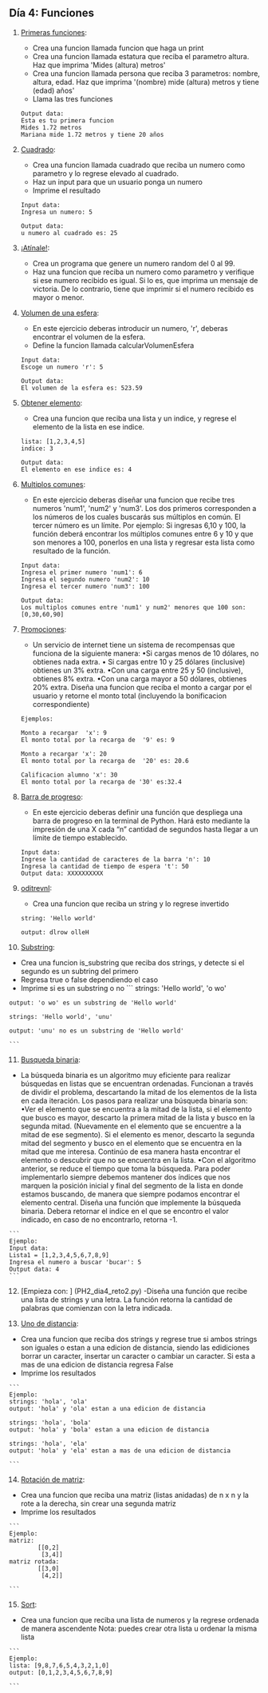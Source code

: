 ## Día 4: Funciones

1. [Primeras funciones](PH2_dia4_facil_1.py):
   - Crea una funcion llamada funcion que haga un print
   - Crea una funcion llamada estatura que reciba el parametro altura. Haz que imprima 'Mides (altura) metros'
   - Crea una funcion llamada persona que reciba 3 parametros: nombre, altura, edad. Haz que imprima '(nombre) mide (altura) metros y tiene (edad) años'
   - Llama las tres funciones

    ```
    Output data:
    Esta es tu primera funcion
    Mides 1.72 metros
    Mariana mide 1.72 metros y tiene 20 años

    ```
2. [Cuadrado](PH2_dia4_facil_2.py):
   - Crea una funcion llamada cuadrado que reciba un numero como parametro y lo regrese elevado al cuadrado.
   - Haz un input para que un usuario ponga un numero
   - Imprime el resultado

    ```
    Input data:
    Ingresa un numero: 5

    Output data:
    u numero al cuadrado es: 25

    ```
3. [¡Atínale!](PH2_dia4_facil_3.py):
   - Crea un programa que genere un numero random del 0 al 99.
   - Haz una funcion que reciba un numero como parametro y verifique si ese numero recibido es igual. Si lo es, que imprima un mensaje de victoria. De lo contrario, tiene que imprimir si el numero recibido es mayor o menor.
  
4. [Volumen de una esfera](PH2_dia4_facil_4.py):
   - En este ejercicio deberas introducir un numero, 'r', deberas encontrar el volumen de la esfera. 
   - Define la funcion llamada calcularVolumenEsfera

    ```
    Input data:
    Escoge un numero 'r': 5

    Output data:
    El volumen de la esfera es: 523.59

    ```
5. [Obtener elemento](PH2_dia4_facil_5.py):
   - Crea una funcion que reciba una lista y un indice, y regrese el elemento de la lista en ese indice.

    ```
    lista: [1,2,3,4,5]
    indice: 3

    Output data:
    El elemento en ese indice es: 4
    ```
6. [Multiplos comunes](PH2_dia4_intermedio_1.py):
   
      
   - En este ejercicio deberas diseñar una funcion que recibe tres numeros 'num1', 'num2' y 'num3'. Los dos primeros corresponden a los números de los cuales buscarás sus múltiplos en común. El tercer número es un límite. Por ejemplo: Si ingresas 6,10 y 100, la función deberá encontrar los múltiplos comunes entre 6 y 10 y que son menores a 100, ponerlos en una lista y regresar esta lista como resultado de la función.  
  
    ```
    Input data:
    Ingresa el primer numero 'num1': 6
    Ingresa el segundo numero 'num2': 10
    Ingresa el tercer numero 'num3': 100

    Output data:
    Los multiplos comunes entre 'num1' y num2' menores que 100 son: [0,30,60,90]
    ```

7. [Promociones](PH2_dia4_intermedio_2.py): 
   
      - Un servicio de internet tiene un sistema de recompensas que funciona de la siguiente manera: 
     •Si cargas menos de 10 dólares, no obtienes nada extra. 
     • Si cargas entre 10 y 25 dólares (inclusive) obtienes un 3% extra.
     •Con una carga entre 25 y 50 (inclusive), obtienes 8% extra.
     •Con una carga mayor a 50 dólares, obtienes 20% extra. 
    Diseña una funcion que reciba el monto a cargar por el usuario y retorne el monto total (incluyendo la     bonificacion correspondiente)
    ```
    Ejemplos:

    Monto a recargar  'x': 9
    El monto total por la recarga de  '9' es: 9 

    Monto a recargar 'x': 20
    El monto total por la recarga de  '20' es: 20.6 

    Calificacion alumno 'x': 30  
    El monto total por la recarga de '30' es:32.4
    ```

8. [Barra de progreso](PH2_dia4_intermedio_3.py):
   - En este ejercicio deberas definir una función que despliega una barra de progreso en la terminal de Python. 
   Hará esto mediante la impresión de una X cada “n” cantidad de segundos hasta llegar a un límite de tiempo establecido. 
    ```
    Input data:
    Ingrese la cantidad de caracteres de la barra 'n': 10
    Ingresa la cantidad de tiempo de espera 't': 50 
    Output data: XXXXXXXXXX

    ```
9. [oditrevnI](PH2_dia4_intermedio_4.py):
   - Crea una funcion que reciba un string y lo regrese invertido
    ```
    string: 'Hello world'
    
    output: dlrow olleH

    ```
10. [Substring](PH2_dia4_intermedio_4.py):
   - Crea una funcion is_substring que reciba dos strings, y detecte si el segundo es un subtring del primero
   - Regresa true o false dependiendo el caso
   - Imprime si es un substring o no
    ```
    strings: 'Hello world', 'o wo'
    
    output: 'o wo' es un substring de 'Hello world'

    strings: 'Hello world', 'unu'
    
    output: 'unu' no es un substring de 'Hello world'

    ```
11. [Busqueda binaria](PH2_dia4_reto_1.py):
   - La búsqueda binaria es un algoritmo muy eficiente para realizar búsquedas en listas que se encuentran ordenadas. Funcionan a través de dividir el problema, descartando la mitad de los elementos de la lista en cada iteración. Los pasos para realizar una búsqueda binaria son:
    •Ver el elemento que se encuentra a la mitad de la lista, si el elemento que busco es mayor, descarto la primera mitad de la lista y busco en la segunda mitad. (Nuevamente en el elemento que se encuentre a la mitad de ese segmento). 
Si el elemento es menor, descarto la segunda mitad del segmento y busco en el elemento que se encuentra en la mitad que me interesa. Continúo de esa manera hasta encontrar el elemento o descubrir que no se encuentra en la lista. 
    •Con el algoritmo anterior, se reduce el tiempo que toma la búsqueda. Para poder implementarlo siempre debemos mantener dos índices que nos marquen la posición inicial y final del segmento de la lista en donde estamos buscando, de manera que siempre podamos encontrar el elemento central. 
    Diseña una función que implemente la búsqueda binaria. Debera retornar el indice en el que se encontro el valor indicado, en caso de no encontrarlo, retorna -1.

    ```
    Ejemplo:
    Input data:
    Lista1 = [1,2,3,4,5,6,7,8,9]
    Ingresa el numero a buscar 'bucar': 5
    Output data: 4
    ```

12. [Empieza con: ] (PH2_dia4_reto2.py)
    -Diseña una función que recibe una lista de strings y una letra. La función retorna la cantidad de palabras que comienzan con la letra indicada. 

13. [Uno de distancia](PH2_dia4_reto_3.py):
   - Crea una funcion que reciba dos strings y regrese true si ambos strings son iguales o estan a una edicion de distancia, siendo las edidiciones borrar un caracter, insertar un caracter o cambiar un caracter. Si esta a mas de una edicion de distancia regresa False
   - Imprime los resultados

    ```
    Ejemplo:
    strings: 'hola', 'ola'
    output: 'hola' y 'ola' estan a una edicion de distancia

    strings: 'hola', 'bola'
    output: 'hola' y 'bola' estan a una edicion de distancia

    strings: 'hola', 'ela'
    output: 'hola' y 'ela' estan a mas de una edicion de distancia

    ```
14. [Rotación de matriz](PH2_dia4_reto_4.py):
   - Crea una funcion que reciba una matriz (listas anidadas) de n x n y la rote a la derecha, sin crear una segunda matriz
   - Imprime los resultados

    ```
    Ejemplo:
    matriz: 
            [[0,2]
             [3,4]]
    matriz rotada:
            [[3,0]
             [4,2]]

    ```

15. [Sort](PH2_dia4_reto_5.py):
   - Crea una funcion que reciba una lista de numeros y la regrese ordenada de manera ascendente
   Nota: puedes crear otra lista u ordenar la misma lista

    ```
    Ejemplo:
    lista: [9,8,7,6,5,4,3,2,1,0]
    output: [0,1,2,3,4,5,6,7,8,9]

    ```

